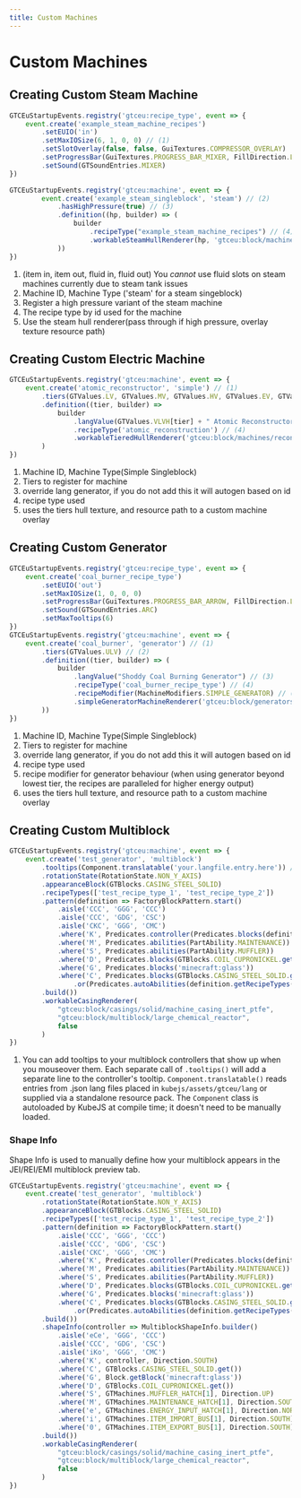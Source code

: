 ```yaml
---
title: Custom Machines
---
```



# Custom Machines


## Creating Custom Steam Machine

```js title="test_steam_machine.js"
GTCEuStartupEvents.registry('gtceu:recipe_type', event => {
    event.create('example_steam_machine_recipes')
        .setEUIO('in')
        .setMaxIOSize(6, 1, 0, 0) // (1)
        .setSlotOverlay(false, false, GuiTextures.COMPRESSOR_OVERLAY)
        .setProgressBar(GuiTextures.PROGRESS_BAR_MIXER, FillDirection.LEFT_TO_RIGHT)
        .setSound(GTSoundEntries.MIXER)
})

GTCEuStartupEvents.registry('gtceu:machine', event => {
	    event.create('example_steam_singleblock', 'steam') // (2)
	        .hasHighPressure(true) // (3)
	        .definition((hp, builder) => (
	            builder
	                .recipeType("example_steam_machine_recipes") // (4)
	                .workableSteamHullRenderer(hp, 'gtceu:block/machines/mixer') // (5)
	        ))
})
```

1. (item in, item out, fluid in, fluid out) You *cannot* use fluid slots on steam machines currently due to steam tank issues
2. Machine ID, Machine Type ('steam' for a steam singeblock)
3. Register a high pressure variant of the steam machine
4. The recipe type by id used for the machine
5. Use the steam hull renderer(pass through if high pressure, overlay texture resource path)


## Creating Custom Electric Machine

```js title="test_electric_machine.js"
GTCEuStartupEvents.registry('gtceu:machine', event => {
	event.create('atomic_reconstructor', 'simple') // (1)
		.tiers(GTValues.LV, GTValues.MV, GTValues.HV, GTValues.EV, GTValues.IV, GTValues.LuV, GTValues.ZPM, GTValues.UV, GTValues.UHV, GTValues.UEV, GTValues.UIV) // (2)
		.definition((tier, builder) =>
			builder
				.langValue(GTValues.VLVH[tier] + " Atomic Reconstructor") // (3)
				.recipeType('atomic_reconstruction') // (4)
				.workableTieredHullRenderer('gtceu:block/machines/reconstructor') //(5)
		)
})
```


1. Machine ID, Machine Type(Simple Singleblock)
2. Tiers to register for machine
3. override lang generator, if you do not add this it will autogen based on id
4. recipe type used
5. uses the tiers hull texture, and resource path to a custom machine overlay

## Creating Custom Generator

```js title="test_generator.js"
GTCEuStartupEvents.registry('gtceu:recipe_type', event => {
    event.create('coal_burner_recipe_type')
        .setEUIO('out')
        .setMaxIOSize(1, 0, 0, 0)
        .setProgressBar(GuiTextures.PROGRESS_BAR_ARROW, FillDirection.LEFT_TO_RIGHT)
        .setSound(GTSoundEntries.ARC)
        .setMaxTooltips(6)
})
GTCEuStartupEvents.registry('gtceu:machine', event => {
    event.create('coal_burner', 'generator') // (1)
        .tiers(GTValues.ULV) // (2)
        .definition((tier, builder) => (
            builder
                .langValue("Shoddy Coal Burning Generator") // (3)
                .recipeType('coal_burner_recipe_type') // (4)
                .recipeModifier(MachineModifiers.SIMPLE_GENERATOR) // (5)
                .simpleGeneratorMachineRenderer('gtceu:block/generators/combustion') // (6)
        ))
})
```
1. Machine ID, Machine Type(Simple Singleblock)
2. Tiers to register for machine
3. override lang generator, if you do not add this it will autogen based on id
4. recipe type used
5. recipe modifier for generator behaviour (when using generator beyond lowest tier, the recipes are paralleled for higher energy output)
6. uses the tiers hull texture, and resource path to a custom machine overlay

## Creating Custom Multiblock

```js title="test_multiblock.js"
GTCEuStartupEvents.registry('gtceu:machine', event => {
    event.create('test_generator', 'multiblock')
        .tooltips(Component.translatable('your.langfile.entry.here')) // (1)
        .rotationState(RotationState.NON_Y_AXIS)
        .appearanceBlock(GTBlocks.CASING_STEEL_SOLID)
        .recipeTypes(['test_recipe_type_1', 'test_recipe_type_2'])
        .pattern(definition => FactoryBlockPattern.start()
            .aisle('CCC', 'GGG', 'CCC')
            .aisle('CCC', 'GDG', 'CSC')
            .aisle('CKC', 'GGG', 'CMC')
            .where('K', Predicates.controller(Predicates.blocks(definition.get())))
            .where('M', Predicates.abilities(PartAbility.MAINTENANCE))
            .where('S', Predicates.abilities(PartAbility.MUFFLER))
            .where('D', Predicates.blocks(GTBlocks.COIL_CUPRONICKEL.get()))
            .where('G', Predicates.blocks('minecraft:glass'))
            .where('C', Predicates.blocks(GTBlocks.CASING_STEEL_SOLID.get())
                .or(Predicates.autoAbilities(definition.getRecipeTypes())))
        .build())
        .workableCasingRenderer(
            "gtceu:block/casings/solid/machine_casing_inert_ptfe",
            "gtceu:block/multiblock/large_chemical_reactor",
            false
        )
})
```


1. You can add tooltips to your multiblock controllers that show up when you mouseover them. Each separate call of ```.tooltips()``` will add a separate line to the controller's tooltip. ```Component.translatable()``` reads entries from .json lang files placed in ```kubejs/assets/gtceu/lang``` or supplied via a standalone resource pack. The ```Component``` class is autoloaded by KubeJS at compile time; it doesn't need to be manually loaded.


### Shape Info

Shape Info is used to manually define how your multiblock appears in the JEI/REI/EMI multiblock preview tab.

```js title="shape_info_test.js"
GTCEuStartupEvents.registry('gtceu:machine', event => {
    event.create('test_generator', 'multiblock')
        .rotationState(RotationState.NON_Y_AXIS)
        .appearanceBlock(GTBlocks.CASING_STEEL_SOLID)
        .recipeTypes(['test_recipe_type_1', 'test_recipe_type_2'])
        .pattern(definition => FactoryBlockPattern.start()
            .aisle('CCC', 'GGG', 'CCC')
            .aisle('CCC', 'GDG', 'CSC')
            .aisle('CKC', 'GGG', 'CMC')
            .where('K', Predicates.controller(Predicates.blocks(definition.get())))
            .where('M', Predicates.abilities(PartAbility.MAINTENANCE))
            .where('S', Predicates.abilities(PartAbility.MUFFLER))
            .where('D', Predicates.blocks(GTBlocks.COIL_CUPRONICKEL.get()))
            .where('G', Predicates.blocks('minecraft:glass'))
            .where('C', Predicates.blocks(GTBlocks.CASING_STEEL_SOLID.get())
                .or(Predicates.autoAbilities(definition.getRecipeTypes())))
        .build())
        .shapeInfo(controller => MultiblockShapeInfo.builder()
            .aisle('eCe', 'GGG', 'CCC')
            .aisle('CCC', 'GDG', 'CSC')
            .aisle('iKo', 'GGG', 'CMC')
            .where('K', controller, Direction.SOUTH)
            .where('C', GTBlocks.CASING_STEEL_SOLID.get())
            .where('G', Block.getBlock('minecraft:glass'))
            .where('D', GTBlocks.COIL_CUPRONICKEL.get())
            .where('S', GTMachines.MUFFLER_HATCH[1], Direction.UP)
            .where('M', GTMachines.MAINTENANCE_HATCH[1], Direction.SOUTH)
            .where('e', GTMachines.ENERGY_INPUT_HATCH[1], Direction.NORTH)
            .where('i', GTMachines.ITEM_IMPORT_BUS[1], Direction.SOUTH)
            .where('0', GTMachines.ITEM_EXPORT_BUS[1], Direction.SOUTH)
        .build())
        .workableCasingRenderer(
            "gtceu:block/casings/solid/machine_casing_inert_ptfe",
            "gtceu:block/multiblock/large_chemical_reactor",
            false
        )
})
```
